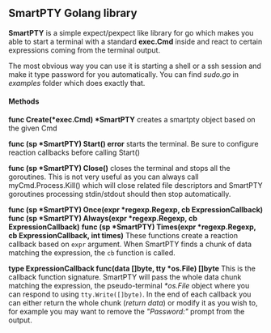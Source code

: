 ## SmartPTY Golang library

**SmartPTY** is a simple expect/pexpect like library for go which makes you able to start a terminal with a standard **exec.Cmd** inside and react to certain expressions coming from the terminal output.

The most obvious way you can use it is starting a shell or a ssh session and make it type password for you automatically. You can find _sudo.go_ in _examples_ folder which does exactly that.

#### Methods

**func Create(\*exec.Cmd) \*SmartPTY**
creates a smartpty object based on the given Cmd

**func (sp \*SmartPTY) Start() error**
starts the terminal. Be sure to configure reaction callbacks before calling Start()

**func (sp \*SmartPTY) Close()**
closes the terminal and stops all the goroutines. This is not very useful as you can always call myCmd.Process.Kill() which will close related file descriptors and SmartPTY goroutines processing stdin/stdout should then stop automatically.

**func (sp \*SmartPTY) Once(expr \*regexp.Regexp, cb ExpressionCallback)**
**func (sp \*SmartPTY) Always(expr \*regexp.Regexp, cb ExpressionCallback)**
**func (sp \*SmartPTY) Times(expr \*regexp.Regexp, cb ExpressionCallback, int times)**
These functions create a reaction callback based on `expr` argument. When SmartPTY finds a chunk of data matching the expression, the `cb` function is called.

**type ExpressionCallback func(data []byte, tty \*os.File) []byte**
This is the callback function signature. SmartPTY will pass the whole data chunk matching the expression, the pseudo-terminal _\*os.File_ object where you can respond to using `tty.Write([]byte)`. In the end of each callback you can either return the whole chunk (_return data_) or modify it as you wish to, for example you may want to remove the _"Password:"_ prompt from the output.
